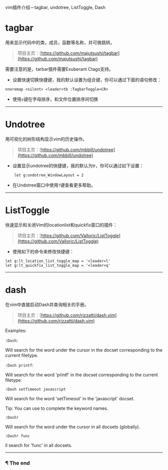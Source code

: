 vim插件介绍－tagbar, undotree, ListToggle, Dash

# tagbar <a id="tagbar"></a>

用来显示代码中的类，成员，函数等名称，并可做跳转。


> 项目主页：[https://github.com/majutsushi/tagbar](https://github.com/majutsushi/tagbar)

需要注意的是，tarbar插件需要Exuberant Ctags支持。

- 设置快速切换快捷键，我的默认设置为<Ctrl-T>组合键，你可以通过下面的语句修改：

```
nnoremap <silent> <leader>tb :TagbarToggle<CR>
```

- 使用`s`键在字母排序，和文件位置排序间切换

---

# Undotree <a id="undotree"></a>

用可视化的树形结构显示vim的历史操作。

> 项目主页：[https://github.com/mbbill/undotree](https://github.com/mbbill/undotree)

- 设置显示undotree的快捷键，我的默认为<leader>tr，你可以通过如下设置：

```
	let g:undotree_WindowLayout = 2
```

- 在Undotree窗口中使用`?`键查看更多帮助。

---

# ListToggle <a id="listtoggle"></a>

快速显示和关闭Vim的locationlist和quickfix窗口的插件：

> 项目主页：[https://github.com/Valloric/ListToggle](https://github.com/Valloric/ListToggle)

- 使用如下的命令来修改快捷键：

```
let g:lt_location_list_toggle_map = '<leader>l'
let g:lt_quickfix_list_toggle_map = '<leader>q'
```

---

# dash <a id="dash"></a>

在vim中直接启动Dash并查询相关的手册。

> 项目主页：[https://github.com/rizzatti/dash.vim](https://github.com/rizzatti/dash.vim)

Examples:

`:Dash`:

Will search for the word under the cursor in the docset corresponding to
the current filetype.

`:Dash printf`:

Will search for the word 'printf' in the docset corresponding to the
current filetype.

`:Dash setTimeout javascript`

Will search for the word 'setTimeout' in the 'javascript' docset.

Tip: You can use <Tab> to complete the keyword names.

`:Dash!`

Will search for the word under the cursor in all docsets (globally).

`:Dash! func`

ll search for 'func' in all docsets.

---

###

### ¶ The end

